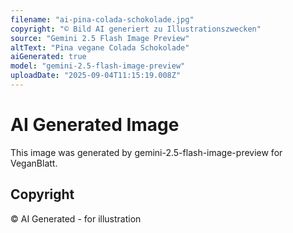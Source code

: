 ```yaml
---
filename: "ai-pina-colada-schokolade.jpg"
copyright: "© Bild AI generiert zu Illustrationszwecken"
source: "Gemini 2.5 Flash Image Preview"
altText: "Pina vegane Colada Schokolade"
aiGenerated: true
model: "gemini-2.5-flash-image-preview"
uploadDate: "2025-09-04T11:15:19.008Z"
---
```


# AI Generated Image

This image was generated by gemini-2.5-flash-image-preview for VeganBlatt.

## Copyright
© AI Generated - for illustration

